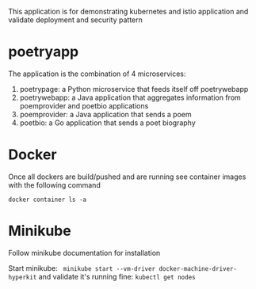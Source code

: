 This application is for demonstrating kubernetes and istio application and validate deployment and security pattern

# poetryapp
The application is the combination of 4 microservices:
1. poetrypage: a Python microservice that feeds itself off poetrywebapp
2. poetrywebapp: a Java application that aggregates information from poemprovider and poetbio applications
3. poemprovider: a Java application that sends a poem
4. poetbio: a Go application that sends a poet biography

# Docker
Once all dockers are build/pushed and are running see container images with the following command
``` console
docker container ls -a
```

# Minikube
Follow minikube documentation for installation

Start minikube: ``` minikube start --vm-driver docker-machine-driver-hyperkit``` and validate it's running fine: ``` kubectl get nodes ```


